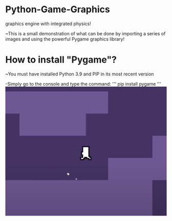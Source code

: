 # Python-Game-Graphics
graphics engine with integrated physics!

~This is a small demonstration of what can be done by importing a series of images and using the powerful Pygame graphics library!

# How to install "Pygame"?
~You must have installed Python 3.9 and PIP in its most recent version

-Simply go to the console and type the command:
'''
pip install pygame
'''
![alt text](https://raw.githubusercontent.com/Noodle-Dev/Python-Game-Graphics/main/Demostrarion/GameDemo.png)

